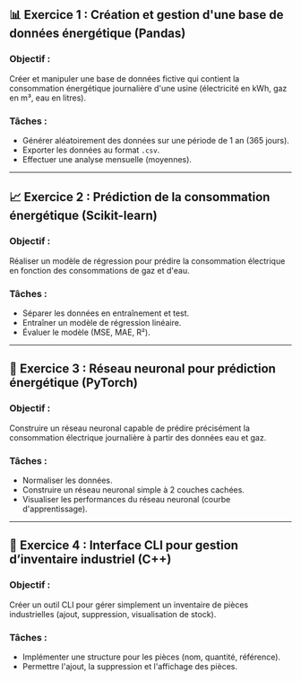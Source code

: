 ## 📊 **Exercice 1 : Création et gestion d'une base de données énergétique (Pandas)**

### **Objectif :**
Créer et manipuler une base de données fictive qui contient la consommation énergétique journalière d'une usine (électricité en kWh, gaz en m³, eau en litres).

### **Tâches :**
- Générer aléatoirement des données sur une période de 1 an (365 jours).
- Exporter les données au format `.csv`.
- Effectuer une analyse mensuelle (moyennes).

---

## 📈 **Exercice 2 : Prédiction de la consommation énergétique (Scikit-learn)**

### **Objectif :**
Réaliser un modèle de régression pour prédire la consommation électrique en fonction des consommations de gaz et d'eau.

### **Tâches :**
- Séparer les données en entraînement et test.
- Entraîner un modèle de régression linéaire.
- Évaluer le modèle (MSE, MAE, R²).

---

## 🧠 **Exercice 3 : Réseau neuronal pour prédiction énergétique (PyTorch)**

### **Objectif :**
Construire un réseau neuronal capable de prédire précisément la consommation électrique journalière à partir des données eau et gaz.

### **Tâches :**
- Normaliser les données.
- Construire un réseau neuronal simple à 2 couches cachées.
- Visualiser les performances du réseau neuronal (courbe d'apprentissage).

---

## 🧹 **Exercice 4 : Interface CLI pour gestion d’inventaire industriel (C++)**

### **Objectif :**
Créer un outil CLI pour gérer simplement un inventaire de pièces industrielles (ajout, suppression, visualisation de stock).

### **Tâches :**
- Implémenter une structure pour les pièces (nom, quantité, référence).
- Permettre l'ajout, la suppression et l'affichage des pièces.
